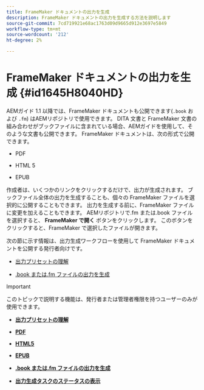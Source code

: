 ```yaml
---
title: FrameMaker ドキュメントの出力を生成
description: FrameMaker ドキュメントの出力を生成する方法を説明します
source-git-commit: 7cd719921e68ac1763d09d9665d912e3697e5849
workflow-type: tm+mt
source-wordcount: '212'
ht-degree: 2%

---
```



# FrameMaker ドキュメントの出力を生成 {#id1645H8040HD}

AEMガイド 1.1 以降では、FrameMaker ドキュメントも公開できます\(`.book` および `.fm`\) はAEMリポジトリで使用できます。 DITA 文書と FrameMaker 文書の組み合わせがブックファイルに含まれている場合、AEMガイドを使用して、そのような文書も公開できます。 FrameMaker ドキュメントは、次の形式で公開できます。

- PDF

- HTML 5

- EPUB


作成者は、いくつかのリンクをクリックするだけで、出力が生成されます。 ブックファイル全体の出力を生成することも、個々の FrameMaker ファイルを選択的に公開することもできます。 出力を生成する前に、FrameMaker ファイルに変更を加えることもできます。 AEMリポジトリで.fm または.book ファイルを選択すると、 **FrameMaker で開く** ボタンをクリックします。 このボタンをクリックすると、FrameMaker で選択したファイルが開きます。

次の節に示す情報は、出力生成ワークフローを使用して FrameMaker ドキュメントを公開する発行者向けです。

- [出力プリセットの理解](fm-output-understand-presets.md#)

- [.book または.fm ファイルの出力を生成](fm-output-generate.md#)

>[!IMPORTANT]
>
> このトピックで説明する機能は、発行者または管理者権限を持つユーザーのみが使用できます。

- **[出力プリセットの理解](fm-output-understand-presets.md)**

- **[PDF](fm-output-pdf-preset.md)**

- **[HTML5](fm-output-html5-preset.md)**

- **[EPUB](fm-output-epub-preset.md)**

- **[.book または.fm ファイルの出力を生成](fm-output-generate.md)**

- **[出力生成タスクのステータスの表示](fm-output-view-status.md)**


